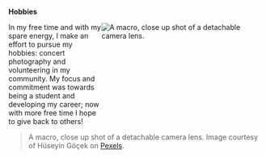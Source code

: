 **Hobbies**

<img src="Camera - H. Göçek.jpg" alt="A macro, close up shot of a detachable camera lens." width="320" height="213.33" align="right">

In my free time and with my spare energy, I make an effort to pursue my hobbies: concert photography and volunteering in my community. My focus and commitment was towards being a student and developing my career; now with more free time I hope to give back to others!

> A macro, close up shot of a detachable camera lens. Image courtesy of Hüseyin Göçek on [Pexels](https://www.pexels.com/photo/close-up-of-a-camera-lens-18334148/).